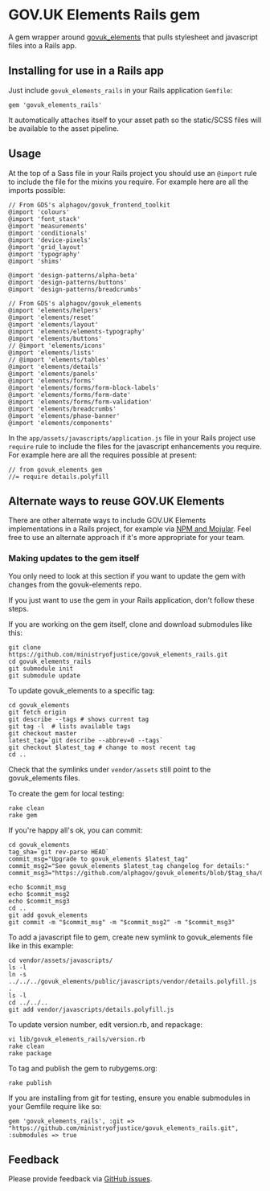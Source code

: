 # GOV.UK Elements Rails gem

A gem wrapper around [govuk_elements](http://github.com/alphagov/govuk_elements)
that pulls stylesheet and javascript files into a Rails app.

## Installing for use in a Rails app

Just include `govuk_elements_rails` in your Rails application `Gemfile`:

    gem 'govuk_elements_rails'

It automatically attaches itself to your asset path so the static/SCSS
files will be available to the asset pipeline.

## Usage

At the top of a Sass file in your Rails project you should use an `@import` rule
to include the file for the mixins you require. For example here are all the
imports possible:

    // From GDS's alphagov/govuk_frontend_toolkit
    @import 'colours'
    @import 'font_stack'
    @import 'measurements'
    @import 'conditionals'
    @import 'device-pixels'
    @import 'grid_layout'
    @import 'typography'
    @import 'shims'

    @import 'design-patterns/alpha-beta'
    @import 'design-patterns/buttons'
    @import 'design-patterns/breadcrumbs'

    // From GDS's alphagov/govuk_elements
    @import 'elements/helpers'
    @import 'elements/reset'
    @import 'elements/layout'
    @import 'elements/elements-typography'
    @import 'elements/buttons'
    // @import 'elements/icons'
    @import 'elements/lists'
    // @import 'elements/tables'
    @import 'elements/details'
    @import 'elements/panels'
    @import 'elements/forms'
    @import 'elements/forms/form-block-labels'
    @import 'elements/forms/form-date'
    @import 'elements/forms/form-validation'
    @import 'elements/breadcrumbs'
    @import 'elements/phase-banner'
    @import 'elements/components'

In the `app/assets/javascripts/application.js` file in your Rails project use
`require` rule to include the files for the javascript enhancements you require.
For example here are all the requires possible at present:

    // from govuk_elements gem
    //= require details.polyfill

## Alternate ways to reuse GOV.UK Elements

There are other alternate ways to include GOV.UK Elements implementations in a Rails
project, for example via [NPM and Mojular](https://github.com/mojular/govuk-elements).
Feel free to use an alternate approach if it's more appropriate for your team.

### Making updates to the gem itself

You only need to look at this section if you want to update the gem with changes
from the govuk-elements repo.

If you just want to use the gem in your Rails application, don't follow these steps.

If you are working on the gem itself, clone and download submodules like this:

    git clone https://github.com/ministryofjustice/govuk_elements_rails.git
    cd govuk_elements_rails
    git submodule init
    git submodule update

To update govuk_elements to a specific tag:

    cd govuk_elements
    git fetch origin
    git describe --tags # shows current tag
    git tag -l  # lists available tags
    git checkout master
    latest_tag=`git describe --abbrev=0 --tags`
    git checkout $latest_tag # change to most recent tag
    cd ..

Check that the symlinks under `vendor/assets` still point to the govuk_elements files.

To create the gem for local testing:

    rake clean
    rake gem


If you're happy all's ok, you can commit:

    cd govuk_elements
    tag_sha=`git rev-parse HEAD`
    commit_msg="Upgrade to govuk_elements $latest_tag"
    commit_msg2="See govuk_elements $latest_tag changelog for details:"
    commit_msg3="https://github.com/alphagov/govuk_elements/blob/$tag_sha/CHANGELOG.md"

    echo $commit_msg
    echo $commit_msg2
    echo $commit_msg3
    cd ..
    git add govuk_elements
    git commit -m "$commit_msg" -m "$commit_msg2" -m "$commit_msg3"

To add a javascript file to gem, create new symlink to govuk_elements file like in this example:

    cd vendor/assets/javascripts/
    ls -l
    ln -s ../../../govuk_elements/public/javascripts/vendor/details.polyfill.js .
    ls -l
    cd ../../..
    git add vendor/javascripts/details.polyfill.js

To update version number, edit version.rb, and repackage:

    vi lib/govuk_elements_rails/version.rb
    rake clean
    rake package

To tag and publish the gem to rubygems.org:

    rake publish

If you are installing from git for testing, ensure you enable submodules in your Gemfile
require like so:

    gem 'govuk_elements_rails', :git => "https://github.com/ministryofjustice/govuk_elements_rails.git", :submodules => true

## Feedback

Please provide feedback via [GitHub issues](https://github.com/ministryofjustice/govuk_elements_rails/issues).
